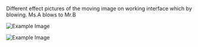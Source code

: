 Different effect pictures of the moving image on working interface which by blowing.
Ms.A blows to Mr.B

![Example Image](../project_images/4p1.jpg?raw=true "Example Image")

![Example Image](../project_images/4p2.jpg?raw=true "Example Image")
